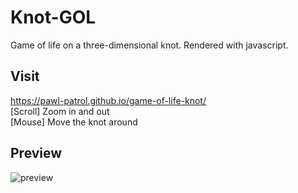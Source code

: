 # Knot-GOL
Game of life on a three-dimensional knot. Rendered with javascript.

## Visit
https://pawl-patrol.github.io/game-of-life-knot/ \
[Scroll] Zoom in and out \
[Mouse] Move the knot around

## Preview
![preview](https://i.imgur.com/Qjtr8hc.png)
